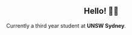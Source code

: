<h2><center>Hello! 👋👋</center></h3>
Currently a third year student at <strong>UNSW Sydney</strong>. 

